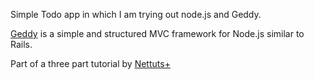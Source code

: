 Simple Todo app in which I am trying out node.js and Geddy.

[Geddy](http://geddyjs.org/) is a simple and structured MVC framework for Node.js similar to Rails.

Part of a three part tutorial by [Nettuts+](http://net.tutsplus.com/tutorials/javascript-ajax/getting-started-with-node-js-and-geddy/)